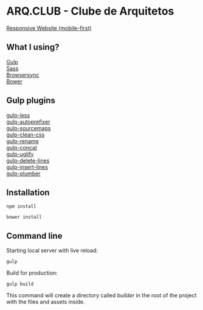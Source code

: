 # ARQ.CLUB - Clube de Arquitetos

[Responsive Website (mobile-first)](http://arq.club/)<br />

## What I using?

[Gulp](http://gulpjs.com)<br />
[Sass](http://lesscss.org/)<br />
[Browsersync](https://www.browsersync.io)<br />
[Bower](https://bower.io/)<br />

## Gulp plugins

[gulp-less](https://www.npmjs.com/package/gulp-less)<br />
[gulp-autoprefixer](https://www.npmjs.com/package/gulp-autoprefixer)<br />
[gulp-sourcemaps](https://www.npmjs.com/package/gulp-sourcemaps)<br />
[gulp-clean-css](https://www.npmjs.com/package/gulp-clean-css)<br />
[gulp-rename](https://www.npmjs.com/package/gulp-rename)<br />
[gulp-concat](https://www.npmjs.com/package/gulp-concat)<br />
[gulp-uglify](https://www.npmjs.com/package/gulp-uglify)<br />
[gulp-delete-lines](https://www.npmjs.com/package/gulp-delete-lines)<br />
[gulp-insert-lines](https://www.npmjs.com/package/gulp-insert-lines)<br />
[gulp-plumber](https://www.npmjs.com/package/gulp-plumber)<br />

## Installation

```
npm install
```

```
bower install
```

## Command line

Starting local server with live reload:

```
gulp
```

Build for production:

```
gulp build
```

This command will create a directory called <i>builder</i> in the root of the project with the files and assets inside.
